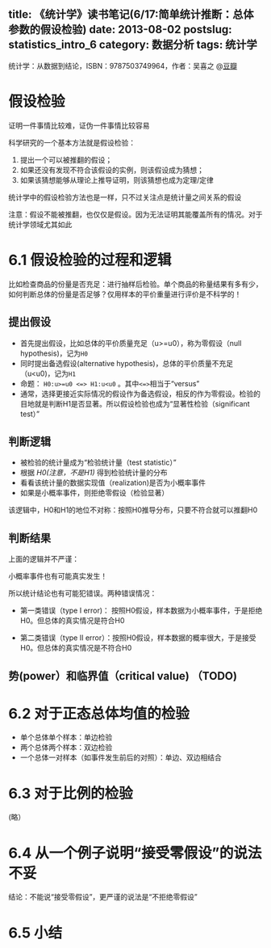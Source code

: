 title: 《统计学》读书笔记(6/17:简单统计推断：总体参数的假设检验)
date: 2013-08-02
postslug: statistics_intro_6
category: 数据分析
tags: 统计学
---

 统计学：从数据到结论，ISBN：9787503749964，作者：吴喜之 @[豆瓣](http://book.douban.com/subject/2193810/)

# 假设检验

证明一件事情比较难，证伪一件事情比较容易

科学研究的一个基本方法就是假设检验：

1. 提出一个可以被推翻的假设；
2. 如果还没有发现不符合该假设的实例，则该假设成为猜想；
3. 如果该猜想能够从理论上推导证明，则该猜想也成为定理/定律

统计学中的假设检验方法也是一样，只不过关注点是统计量之间关系的假设

注意：假设不能被推翻，也仅仅是假设。因为无法证明其能覆盖所有的情况。对于统计学领域尤其如此


# 6.1 假设检验的过程和逻辑

比如检查商品的份量是否充足：进行抽样后检验。单个商品的称量结果有多有少，
如何判断总体的份量是否足够？仅用样本的平价重量进行评价是不科学的！

## 提出假设

- 首先提出假设，比如总体的平价质量充足（u>=u0），称为零假设（null hypothesis)，记为`H0`
- 同时提出备选假设(alternative hypothesis)，总体的平价质量不充足（u<u0)，记为`H1`
- 命题： `H0:u>=u0 <=> H1:u<u0` 。其中`<=>`相当于“versus”
- 通常，选择更接近实际情况的假设作为备选假设，相反的作为零假设。检验的目地就是判断H1是否显著。所以假设检验也成为“显著性检验（significant test）”


## 判断逻辑

- 被检验的统计量成为“检验统计量（test statistic）”
- 根据 *H0(注意，不是H1)* 得到检验统计量的分布
- 看看该统计量的数据实现值（realization)是否为小概率事件
- 如果是小概率事件，则拒绝零假设（检验显著）

该逻辑中，H0和H1的地位不对称：按照H0推导分布，只要不符合就可以推翻H0

## 判断结果

上面的逻辑并不严谨：

小概率事件也有可能真实发生！

所以统计结论也有可能犯错误。两种错误情况：

- 第一类错误（type I error)： 按照H0假设，样本数据为小概率事件，于是拒绝H0。但总体的真实情况是符合H0

- 第二类错误（type II error）：按照H0假设，样本数据的概率很大，于是接受H0。但总体的真实情况是不符合H0


## 势(power）和临界值（critical value) （TODO)





# 6.2 对于正态总体均值的检验

- 单个总体单个样本：单边检验
- 两个总体两个样本：双边检验
- 一个总体一对样本（如事件发生前后的对照）：单边、双边相结合



# 6.3 对于比例的检验

(略）

# 6.4 从一个例子说明“接受零假设”的说法不妥

  结论：不能说“接受零假设”，更严谨的说法是“不拒绝零假设”

# 6.5 小结

